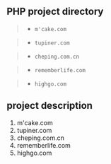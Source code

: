 ## PHP project directory
> * `m'cake.com`  

> * `tupiner.com`

> * `cheping.com.cn`

> * `rememberlife.com`

> * `highgo.com`


## project description
 1. m'cake.com
 2. tupiner.com
 3. cheping.com.cn
 4. rememberlife.com
 5. highgo.com


